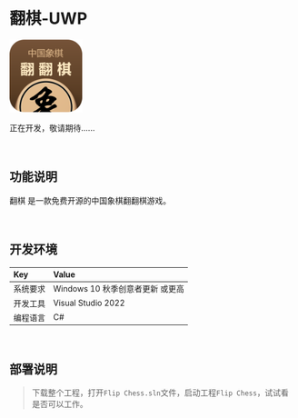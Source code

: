 # 翻棋-UWP

![](ScreenShot/logo.png)


 正在开发，敬请期待......


<br/>

## 功能说明

翻棋 是一款免费开源的中国象棋翻翻棋游戏。


<br/>

## 开发环境

|Key|Value|
|:-|:-|
|系统要求| Windows 10 秋季创意者更新 或更高|
|开发工具|Visual Studio 2022|
|编程语言|C#|


<br/>

## 部署说明

> 下载整个工程，打开`Flip Chess.sln`文件，启动工程`Flip Chess`，试试看是否可以工作。